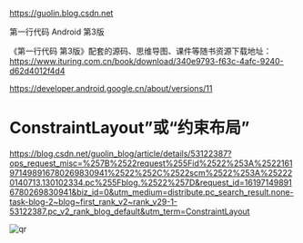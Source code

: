https://guolin.blog.csdn.net

第一行代码 Android 第3版

《第一行代码 第3版》配套的源码、思维导图、课件等随书资源下载地址：https://www.ituring.com.cn/book/download/340e9793-f63c-4afc-9240-d62d4012f4d4


https://developer.android.google.cn/about/versions/11

# ConstraintLayout”或“约束布局”
https://blog.csdn.net/guolin_blog/article/details/53122387?ops_request_misc=%257B%2522request%255Fid%2522%253A%2522161971498916780269830941%2522%252C%2522scm%2522%253A%252220140713.130102334.pc%255Fblog.%2522%257D&request_id=161971498916780269830941&biz_id=0&utm_medium=distribute.pc_search_result.none-task-blog-2~blog~first_rank_v2~rank_v29-1-53122387.pc_v2_rank_blog_default&utm_term=ConstraintLayout

![qr](https://blog.csdn.net/guolin_blog/article/details/53122387?ops_request_misc=%257B%2522request%255Fid%2522%253A%2522161971498916780269830941%2522%252C%2522scm%2522%253A%252220140713.130102334.pc%255Fblog.%2522%257D&request_id=161971498916780269830941&biz_id=0&utm_medium=distribute.pc_search_result.none-task-blog-2~blog~first_rank_v2~rank_v29-1-53122387.pc_v2_rank_blog_default&utm_term=ConstraintLayout)
